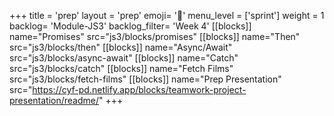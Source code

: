 +++
title = 'prep'
layout = 'prep'
emoji= '📝'
menu_level = ['sprint']
weight = 1
backlog= 'Module-JS3'
backlog_filter= 'Week 4'
[[blocks]]
name="Promises"
src="js3/blocks/promises"
[[blocks]]
name="Then"
src="js3/blocks/then"
[[blocks]]
name="Async/Await"
src="js3/blocks/async-await"
[[blocks]]
name="Catch"
src="js3/blocks/catch"
[[blocks]]
name="Fetch Films"
src="js3/blocks/fetch-films"
[[blocks]]
name="Prep Presentation"
src="https://cyf-pd.netlify.app/blocks/teamwork-project-presentation/readme/"
+++
